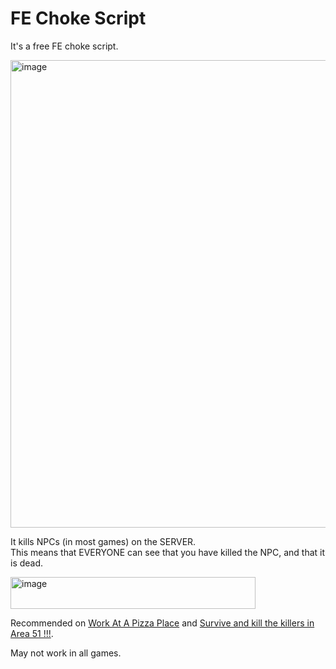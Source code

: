 # FE Choke Script
It's a free FE choke script.

<img width="638" height="748" alt="image" src="https://github.com/user-attachments/assets/9341d809-a951-41a2-9ff1-62af97892e76" />

It kills NPCs (in most games) on the SERVER.  
This means that EVERYONE can see that you have killed the NPC, and that it is dead.

<img width="392" height="51" alt="image" src="https://github.com/user-attachments/assets/ab5ca616-4b9a-42b6-bd09-8354cc1b9c60" />

Recommended on [Work At A Pizza Place](https://www.roblox.com/games/192800/Work-at-a-Pizza-Place) and [Survive and kill the killers in Area 51 !!!](https://www.roblox.com/games/155382109/Survive-and-Kill-the-Killers-in-Area-51-!!!).

May not work in all games.
